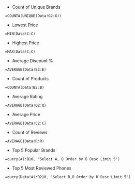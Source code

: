 - Count of Unique Brands
```
=COUNTA(UNIQUE(Data!G2:G))
```
- Lowest Price
```
=MIN(Data!C:C)
```
- Highest Price
```
=MAX(Data!C:C)
```
- Average Discount %
```
=AVERAGE(Data!E2:E)
```
- Count of Products
```
=COUNTA(Data!B2:B)
```
- Average Rating
```
=AVERAGE(Data!Q2:Q)
```
- Average Price
```
=AVERAGE(Data!C2:C)
```
- Count of Reviews
```
=AVERAGE(Data!R:R)
```
- Top 5 Popular Brands
```
=query(A1:B16, "Select A, B Order by B Desc Limit 5")
```
- Top 5 Most Reviewed Phones
```
=query(Data!A1:R210, "Select B,R Order by R Desc Limit 5")
```
